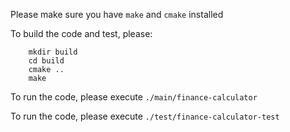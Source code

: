 Please make sure you have `make` and `cmake` installed

To build the code and test, please:
```
    mkdir build
    cd build
    cmake ..
    make
```
To run the code, please execute `./main/finance-calculator`

To run the code, please execute `./test/finance-calculator-test`
